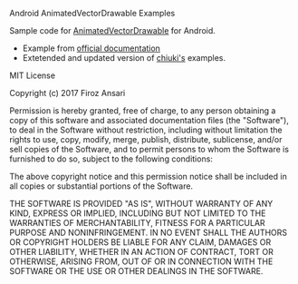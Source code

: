 Android AnimatedVectorDrawable Examples

Sample code for [AnimatedVectorDrawable][1] for Android.

  * Example from [official documentation][1]
  * Extetended and updated version of [chiuki's][2] examples.

  [1]: http://developer.android.com/reference/android/graphics/drawable/AnimatedVectorDrawable.html
  [2]: https://github.com/chiuki/animated-vector-drawable
  
  MIT License

Copyright (c) 2017 Firoz Ansari

Permission is hereby granted, free of charge, to any person obtaining a copy of this software and associated documentation files (the "Software"), to deal in the Software without restriction, including without limitation the rights to use, copy, modify, merge, publish, distribute, sublicense, and/or sell copies of the Software, and to permit persons to whom the Software is furnished to do so, subject to the following conditions:

The above copyright notice and this permission notice shall be included in all copies or substantial portions of the Software.

THE SOFTWARE IS PROVIDED "AS IS", WITHOUT WARRANTY OF ANY KIND, EXPRESS OR IMPLIED, INCLUDING BUT NOT LIMITED TO THE WARRANTIES OF MERCHANTABILITY, FITNESS FOR A PARTICULAR PURPOSE AND NONINFRINGEMENT. IN NO EVENT SHALL THE AUTHORS OR COPYRIGHT HOLDERS BE LIABLE FOR ANY CLAIM, DAMAGES OR OTHER LIABILITY, WHETHER IN AN ACTION OF CONTRACT, TORT OR OTHERWISE, ARISING FROM, OUT OF OR IN CONNECTION WITH THE SOFTWARE OR THE USE OR OTHER DEALINGS IN THE SOFTWARE.
